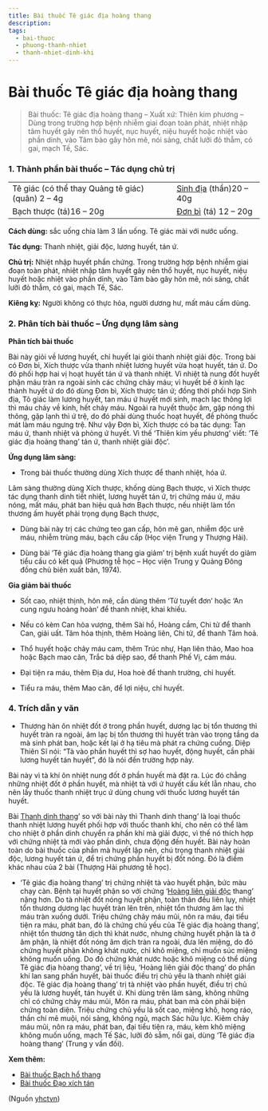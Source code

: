 ```yaml
---
title: Bài thuốc Tê giác địa hoàng thang
description: 
tags:
  - bai-thuoc
  - phuong-thanh-nhiet
  - thanh-nhiet-dinh-khi
---
```


# Bài thuốc Tê giác địa hoàng thang 

> Bài thuốc: Tê giác địa hoàng thang – Xuất xứ: Thiên kim phương – Dùng trong trường hợp bệnh nhiễm giai đoạn toàn phát, nhiệt nhập tâm huyết gây nên thổ huyết, nục huyết, niệu huyết hoặc nhiệt vào phần dinh, vào Tâm bào gây hôn mê, nói sảng, chất lưỡi đỏ thẫm, có gai, mạch Tế, Sác.

### 1. Thành phần bài thuốc – Tác dụng chủ trị

|  |  |
| --- | --- |
| Tê giác (có thể thay Quảng tê giác) (quân) 2 – 4g | [Sinh địa](/yhctvn/vi-thuoc-sinh-dia/) (thần)20 – 40g |
| Bạch thược (tá)16 – 20g | [Đơn bì](/yhctvn/vi-thuoc-mau-don-bi/) (tá) 12 – 20g |

**Cách dùng:** sắc uống chia làm 3 lần uống. Tê giác mài với nước uống.

**Tác dụng:** Thanh nhiệt, giải độc, lương huyết, tán ứ. 

**Chủ trị:** Nhiệt nhập huyết phần chứng. Trong trường hợp bệnh nhiễm giai đoạn toàn phát, nhiệt nhập tâm huyết gây nên thổ huyết, nục huyết, niệu huyết hoặc nhiệt vào phần dinh, vào Tâm bào gây hôn mê, nói sảng, chất lưỡi đỏ thẫm, có gai, mạch Tế, Sác.

**Kiêng kỵ:** Người không có thực hỏa, người dương hư, mất máu cấm dùng.

### 2. Phân tích bài thuốc – Ứng dụng lâm sàng

**Phân tích bài thuốc**

Bài này giỏi về lương huyết, chỉ huyết lại giỏi thanh nhiệt giải độc. Trong bài có Đơn bì, Xích thược vừa thanh nhiệt lương huyết vừa hoạt huyết, tán ứ. Do đó phối hợp hai vị hoạt huyết tán ứ và thanh nhiệt. Vì nhiệt tà nung đốt huyết phận máu tràn ra ngoài sinh các chứng chảy máu; vì huyết bế ở kinh lạc thành huyết ứ do đó dùng Đơn bì, Xích thược tán ứ; đồng thời phối hợp Sinh địa, Tô giác làm lương huyết, tan máu ứ huyết mới sinh, mạch lạc thông lợi thì máu chảy về kinh, hết chảy máu. Ngoài ra huyết thuộc âm, gặp nóng thì thông, gặp lạnh thì ứ trệ, do đó phải dùng thuốc hoạt huyết, đề phòng thuốc mát làm máu ngưng trệ. Như vậy Đơn bì, Xích thược có ba tác dụng: Tan máu ứ, thanh nhiệt và phòng ứ huyết. Vì thế ‘Thiên kim yếu phương’ viết: ‘Tê giác địa hoàng thang’ tán ứ, thanh nhiệt giải độc’.

**Ứng dụng lâm sàng:**

+ Trong bài thuốc thường dùng Xích thược để thanh nhiệt, hóa ứ.

Lâm sàng thường dùng Xích thược, khống dùng Bạch thược, vì Xích thược tác dụng thanh dinh tiết nhiệt, lương huyết tán ứ, trị chứng máu ứ, máu nóng, mất máu, phát ban hiệu quả hơn Bạch thược, nếu nhiệt làm tổn thương ấm huyết phải trọng dụng Bạch thược,

+ Dùng bài này trị các chứng teo gan cấp, hôn mê gan, nhiễm độc urê máu, nhiễm trùng máu, bạch cầu cấp (Học viện Trung y Thượng Hải).

+ Dùng bài ‘Tê giác địa hoàng thang gia giảm’ trị bệnh xuất huyết do giảm tiểu cầu có kết quả (Phương tễ học – Học viện Trung y Quảng Đông đồng chủ biên xuất bản, 1974).

**Gia giảm bài thuốc**

+ Sốt cao, nhiệt thịnh, hôn mê, cần dùng thêm ‘Tử tuyết đơn’ hoặc ‘An cung ngưu hoàng hoàn’ để thanh nhiệt, khai khiếu.

+ Nếu có kèm Can hỏa vượng, thêm Sài hồ, Hoàng cầm, Chi tử để thanh Can, giải uất. Tâm hỏa thịnh, thêm Hoàng liên, Chi tử, để thanh Tâm hoả.

+ Thổ huyết hoặc chảy máu cam, thêm Trúc nhự, Hạn liên thảo, Mao hoa hoặc Bạch mao căn, Trắc bá diệp sao, để thanh Phế Vị, cám máu.

+ Đại tiện ra máu, thêm Địa dư, Hoa hoè để thanh trường, chỉ huyết.

+ Tiểu ra máu, thêm Mao căn, để lợi niệu, chỉ huyết.

### 4. Trích dẫn y văn

+ Thương hàn ôn nhiệt đốt ở trong phần huyết, dương lạc bị tổn thương thì huyết tràn ra ngoài, âm lạc bị tổn thương thì huyết tràn vào trong tầng da mà sinh phát ban, hoặc kết lại ở hạ tiêu mà phát ra chứng cuồng. Diệp Thiên Sĩ nói: “Tà vào phần huyết thì sợ hao huyết, động huyết, cần phải lương huyết tán huyết”, đó là nói đến trường hợp này.

Bài này vì tà khí ôn nhiệt nung đốt ở phần huyết mà đặt ra. Lúc đó chẳng những nhiệt đốt ở phần huyết, mà nhiệt tà với ứ huyết cấu kết lẫn nhau, cho nên lấy thuốc thanh nhiệt trục ứ dùng chung với thuốc lương huyết tán huyết.

Bài [Thanh dinh thang](/yhctvn/bai-thuoc-thanh-dinh-thang/)’ so với bài này thì Thanh dinh thang’ là loại thuốc thanh nhiệt lương huyết phối hợp với thuốc thanh khí, cho nên có thể làm cho nhiệt ở phần dinh chuyển ra phần khí mà giải được, vì thế nó thích hợp với chứng nhiệt tà mới vào phần dinh, chưa động đến huyết. Bài này hoàn toàn do bài thuốc của phần mà huyết lập nên, chú trọng thanh nhiệt giải độc, lương huyết tán ứ, để trị chứng phần huyết bị đốt nóng. Đó là điểm khác nhau của 2 bài (Thượng Hải phương tễ học).

+ ‘Tê giác địa hoàng thang’ trị chứng nhiệt tà vào huyết phận, bức màu chạy càn. Bệnh tại huyết phận so với chứng ‘[Hoàng liên giải độc](/yhctvn/bai-thuoc-hoang-lien-giai-doc-thang/) thang’ nặng hơn. Do tà nhiệt đốt nóng huyết phận, toàn thân đều liên lụy, nhiệt tổn thương dương lạc huyết tràn lên trên, nhiệt tổn thương âm lạc thì máu tràn xuống dưới. Triệu chứng chảy máu mũi, nôn ra máu, đại tiểu tiện ra máu, phát ban, đó là chứng chủ yếu của Tê giác địa hoàng thang’, nhiệt tổn thương tân dịch thì khát nước, nhưng chứng huyết phận là tà ở âm phận, là nhiệt đốt nóng âm dịch tràn ra ngoài, đưa lên miệng, do đó chứng huyết phận không khát nước, chỉ khô miệng, chỉ muốn súc miệng không muốn uống. Do đó chứng khát nước hoặc khô miệng có thể dùng Tê giác địa hòang thang’, về trị liệu, ‘Hoàng liên giải độc thang’ do phần khí lan sang phấn huyết, bài thuốc điều trị chủ yếu là thanh nhiệt giải độc. Tê giác địa hoàng thang’ trị tà nhiệt vào phần huyết, điều trị chủ yếu là lương huyết, tán huyết ứ. Khi dùng trên lâm sàng, không những chỉ có chứng chảy máu mũi, Môn ra máu, phát ban mà còn phải biện chứng toàn diện. Triệu chứng chủ yếu lá sốt cao, miệng khô, họng ráo, thần chí mê muội, nói sảng, không ngủ, mạch Sác hữu lực. Kiêm chảy máu mũi, nôn ra máu, phát ban, đại tiểu tiện ra, máu, kèm khô miệng không muốn uống, mạch Tế Sác, lưỡi đỏ sẫm, nổi gai, dùng ‘Tê giác địa hoàng thang’ (Trung y vấn đối).

**Xem thêm:**

* [Bài thuốc Bạch hổ thang](/yhctvn/bai-thuoc-bach-ho-thang/)
* [Bài thuốc Đạo xích tán](/yhctvn/bai-thuoc-dao-xich-tan/)

(Nguồn <a href="https://yhctvn.com/bai-thuoc-te-giac-dia-hoang-thang/" target="_blank">yhctvn</a>)
